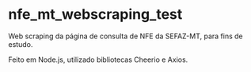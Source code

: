 # nfe_mt_webscraping_test
Web scraping da página de consulta de NFE da SEFAZ-MT, para fins de estudo.

Feito em Node.js, utilizado bibliotecas Cheerio e Axios.
